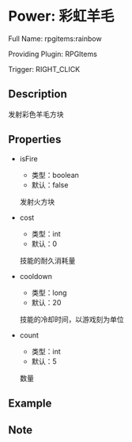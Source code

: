 # Power: 彩虹羊毛

<!-- 本文件是通过游戏内 `/rpgitem gen-wiki` 命令生成的。 -->
<!-- 请只在对应的 "beginCustomXXXX" 与 "endCustomXXXX" 间编辑。  -->
<!-- 如果您想修改技能或其属性的描述， -->
<!-- 请修改 "resources/lang/zh_CN.yml" 中对应的项。 -->

Full Name: rpgitems:rainbow

Providing Plugin: RPGItems

Trigger: RIGHT_CLICK


<!-- beginCustomHeader -->
<!-- endCustomHeader -->

## Description

发射彩色羊毛方块
<!-- beginCustomDescription -->
<!-- endCustomDescription -->

## Properties

* isFire

  * 类型：boolean
  * 默认：false

  发射火方块

* cost

  * 类型：int
  * 默认：0

  技能的耐久消耗量

* cooldown

  * 类型：long
  * 默认：20

  技能的冷却时间，以游戏刻为单位

* count

  * 类型：int
  * 默认：5

  数量


<!-- beginCustomProperties -->
<!-- endCustomProperties -->

## Example

<!-- beginCustomExample -->
<!-- endCustomExample -->

## Note

<!-- beginCustomNote -->
<!-- endCustomNote -->